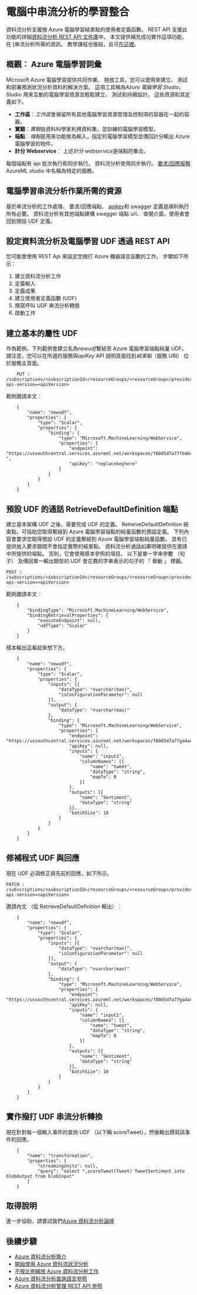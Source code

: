<properties 
    pageTitle="如何設定資料流分析 Azure 電腦學習端點 |Microsoft Azure" 
    description="在資料流分析機器語言使用者定義函數"
    keywords=""
    documentationCenter=""
    services="stream-analytics"
    authors="jeffstokes72" 
    manager="jhubbard" 
    editor="cgronlun"/>

<tags 
    ms.service="stream-analytics" 
    ms.devlang="na" 
    ms.topic="article" 
    ms.tgt_pltfrm="na" 
    ms.workload="data-services" 
    ms.date="09/26/2016" 
    ms.author="jeffstok"
/>

# <a name="machine-learning-integration-in-stream-analytics"></a>電腦中串流分析的學習整合

資料流分析支援撥 Azure 電腦學習結束點的使用者定義函數。 REST API 支援此功能的詳細[資料流分析 REST API 文件庫](https://msdn.microsoft.com/library/azure/dn835031.aspx)中。 本文提供補充成功實作這項功能，在 [串流分析所需的資訊。 教學課程也張貼，且可[在這裡](stream-analytics-machine-learning-integration-tutorial.md)。

## <a name="overview-azure-machine-learning-terminology"></a>概觀︰ Azure 電腦學習詞彙

Microsoft Azure 電腦學習提供共同作業、 拖放工具，您可以使用來建立、 測試和部署預測狀況分析資料的解決方案。 這項工具稱為*Azure 電腦學習 Studio*。 Studio 用來互動的電腦學習資源並輕鬆建立、 測試和持續設計。 這些資源和其定義如下。

- **工作區**︰*工作區*會保留所有其他電腦學習資源管理及控制項的容器在一起的容器。
- **實驗**︰*實驗*由資料科學家利用資料集，並訓練的電腦學習模型。
- **端點**︰*端點*是用來功能做為輸入，指定的電腦學習模型並傳回計分輸出 Azure 電腦學習的物件。
- **計分 Webservice**︰ 上述*計分 webservice*是端點的集合。

每個端點有 api 批次執行和同步執行。 資料流分析使用同步執行。 [要求/回應服務](../machine-learning/machine-learning-consume-web-services.md#request-response-service-rrs)AzureML studio 中名稱為特定的服務。

## <a name="machine-learning-resources-needed-for-stream-analytics-jobs"></a>電腦學習串流分析作業所需的資源

基於串流分析的工作處理、 要求/回應端點、 [apikey](../machine-learning/machine-learning-connect-to-azure-machine-learning-web-service.md#get-an-azure-machine-learning-authorization-key)和 swagger 定義是順利執行所有必要。 資料流分析有其他端點建構 swagger 端點 url、 查閱介面，使用者會回到預設 UDF 定義。

## <a name="configure-a-stream-analytics-and-machine-learning-udf-via-rest-api"></a>設定資料流分析及電腦學習 UDF 透過 REST API

您可能會使用 REST Api 來設定您撥打 Azure 機器語言函數的工作。 步驟如下所示︰

1. 建立資料流分析工作
2. 定義輸入
3. 定義成果
4. 建立使用者定義函數 (UDF)
5. 撰寫呼叫 UDF 串流分析轉換
6. 啟動工作

## <a name="creating-a-udf-with-basic-properties"></a>建立基本的屬性 UDF

作為範例，下列範例會建立名為*newudf*繫結至 Azure 電腦學習端點純量 UDF。 請注意，您可以在所選的服務與*apiKey* API 說明頁面找到*結束點*（服務 URI） 位於服務主頁面。

````
    PUT : /subscriptions/<subscriptionId>/resourceGroups/<resourceGroup>/providers/Microsoft.StreamAnalytics/streamingjobs/<streamingjobName>/functions/<udfName>?api-version=<apiVersion>  
````

範例邀請本文︰  

````
    {
        "name": "newudf",
        "properties": {
            "type": "Scalar",
            "properties": {
                "binding": {
                    "type": "Microsoft.MachineLearning/WebService",
                    "properties": {
                        "endpoint": "https://ussouthcentral.services.azureml.net/workspaces/f80d5d7a77fb4b46bf2a30c63c078dca/services/b7be5e40fd194258796fb402c1958eaf/execute ",
                        "apiKey": "replacekeyhere"
                    }
                }
            }
        }
    }
````

## <a name="call-retrievedefaultdefinition-endpoint-for-default-udf"></a>預設 UDF 的通話 RetrieveDefaultDefinition 端點

建立基本架構 UDF 之後，需要完成 UDF 的定義。 RetreiveDefaultDefinition 結束點，可協助您取得繫結到 Azure 電腦學習端點的純量函數的預設定義。 下列內容會要求您取得預設 UDF 的定義繫結到 Azure 電腦學習端點純量函數。 具有已提供放入要求期間不會指定實際的結束點。 資料流分析通話如果明確提供在邀請中所提供的端點。 否則，它會使用原本參照的項目。 以下是單一字串參數 （句子） 及傳回單一輸出類型的 UDF 會花費的字串表示的句子的 「 舉動 」 標籤。

````
POST : /subscriptions/<subscriptionId>/resourceGroups/<resourceGroup>/providers/Microsoft.StreamAnalytics/streamingjobs/<streamingjobName>/functions/<udfName>/RetrieveDefaultDefinition?api-version=<apiVersion>
````

範例邀請本文︰  

````
    {
        "bindingType": "Microsoft.MachineLearning/WebService",
        "bindingRetrievalProperties": {
            "executeEndpoint": null,
            "udfType": "Scalar"
        }
    }
````

樣本輸出這看起來想下方。  

````
    {
        "name": "newudf",
        "properties": {
            "type": "Scalar",
            "properties": {
                "inputs": [{
                    "dataType": "nvarchar(max)",
                    "isConfigurationParameter": null
                }],
                "output": {
                    "dataType": "nvarchar(max)"
                },
                "binding": {
                    "type": "Microsoft.MachineLearning/WebService",
                    "properties": {
                        "endpoint": "https://ussouthcentral.services.azureml.net/workspaces/f80d5d7a77ga4a4bbf2a30c63c078dca/services/b7be5e40fd194258896fb602c1858eaf/execute",
                        "apiKey": null,
                        "inputs": {
                            "name": "input1",
                            "columnNames": [{
                                "name": "tweet",
                                "dataType": "string",
                                "mapTo": 0
                            }]
                        },
                        "outputs": [{
                            "name": "Sentiment",
                            "dataType": "string"
                        }],
                        "batchSize": 10
                    }
                }
            }
        }
    }
````

## <a name="patch-udf-with-the-response"></a>修補程式 UDF 與回應 

現在 UDF 必須修正與先前的回應，如下所示。

````
PATCH : /subscriptions/<subscriptionId>/resourceGroups/<resourceGroup>/providers/Microsoft.StreamAnalytics/streamingjobs/<streamingjobName>/functions/<udfName>?api-version=<apiVersion>
````

邀請內文 （從 RetrieveDefaultDefinition 輸出）︰

````
    {
        "name": "newudf",
        "properties": {
            "type": "Scalar",
            "properties": {
                "inputs": [{
                    "dataType": "nvarchar(max)",
                    "isConfigurationParameter": null
                }],
                "output": {
                    "dataType": "nvarchar(max)"
                },
                "binding": {
                    "type": "Microsoft.MachineLearning/WebService",
                    "properties": {
                        "endpoint": "https://ussouthcentral.services.azureml.net/workspaces/f80d5d7a77ga4a4bbf2a30c63c078dca/services/b7be5e40fd194258896fb602c1858eaf/execute",
                        "apiKey": null,
                        "inputs": {
                            "name": "input1",
                            "columnNames": [{
                                "name": "tweet",
                                "dataType": "string",
                                "mapTo": 0
                            }]
                        },
                        "outputs": [{
                            "name": "Sentiment",
                            "dataType": "string"
                        }],
                        "batchSize": 10
                    }
                }
            }
        }
    }
````

## <a name="implement-stream-analytics-transformation-to-call-the-udf"></a>實作撥打 UDF 串流分析轉換

現在針對每一個輸入事件的查詢 UDF （以下稱 scoreTweet），然後輸出撰寫該事件的回應。  

````
    {
        "name": "transformation",
        "properties": {
            "streamingUnits": null,
            "query": "select *,scoreTweet(Tweet) TweetSentiment into blobOutput from blobInput"
        }
    }
````


## <a name="get-help"></a>取得說明
進一步協助，請嘗試我們[Azure 資料流分析論壇](https://social.msdn.microsoft.com/Forums/en-US/home?forum=AzureStreamAnalytics)

## <a name="next-steps"></a>後續步驟

- [Azure 資料流分析簡介](stream-analytics-introduction.md)
- [開始使用 Azure 資料流狀況分析](stream-analytics-get-started.md)
- [不按比例縮放 Azure 資料流分析工作](stream-analytics-scale-jobs.md)
- [Azure 資料流分析查詢語言參照](https://msdn.microsoft.com/library/azure/dn834998.aspx)
- [Azure 資料流分析管理 REST API 參照](https://msdn.microsoft.com/library/azure/dn835031.aspx)
